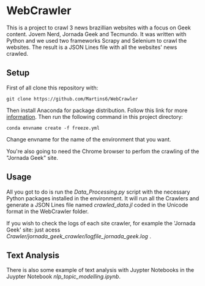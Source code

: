 # WebCrawler

This is a project to crawl 3 news brazillian websites with a focus on Geek content. Jovem Nerd, Jornada Geek and Tecmundo. It was written with Python and we used two frameworks Scrapy and Selenium to crawl the websites. The result is a JSON Lines file with all the websites' news crawled.

## Setup

First of all clone this repository with:

```{git}
git clone https://github.com/Martins6/WebCrawler
```

Then install Anaconda for package distribution. Follow this link for more [information](https://docs.anaconda.com/anaconda/install/linux/). Then run the following command in this project directory:

```{bash}
conda envname create -f freeze.yml
```
Change envname for the name of the environment that you want.

You're also going to need the Chrome browser to perfom the crawling of the "Jornada Geek" site.

## Usage

All you got to do is run the *Data_Processing.py* script with the necessary Python packages installed in the environment. It will run all the Crawlers and generate a JSON Lines file named *crawled_data.jl* coded in the Unicode format in the WebCrawler folder.

If you wish to check the logs of each site crawler, for example the 'Jornada Geek' site: just acess *Crawler/jornada_geek_crawler/logfile_jornada_geek.log* .

## Text Analysis

There is also some example of text analysis with Juypter Notebooks in the Juypter Notebook *nlp_topic_modelling.ipynb*.
